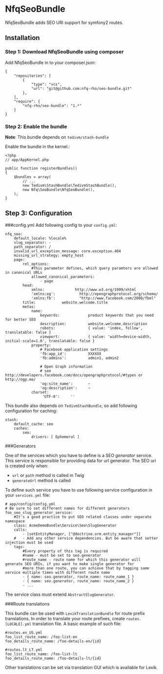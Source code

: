 NfqSeoBundle
=============================

NfqSeoBundle adds SEO URI support for symfony2 routes.

## Installation

### Step 1: Download NfqSeoBundle using composer

Add NfqSeoBundle in to your composer.json:

	{
		"repositories": [
 			{
	            "type": "vcs",
	            "url": "git@github.com:nfq-rho/seo-bundle.git"
	        },
		],
    	"require": {
        	"nfq-rho/seo-bundle": "1.*"
    	}
	}

### Step 2: Enable the bundle

**Note**: This bundle depends on `tedivm/stash-bundle`

Enable the bundle in the kernel.:

	<?php
	// app/AppKernel.php

	public function registerBundles()
	{
	    $bundles = array(
        	// ...
			new Tedivm\StashBundle\TedivmStashBundle(),
        	new Nfq\SeoBundle\NfqSeoBundle(),
    	);
	}

## Step 3: Configuration
###config.yml
Add following config to your `config.yml`:

	nfq_seo:
	    default_locale: %locale%
	    slug_separator: -
	    path_separator: /
	    invalid_url_exception_message: core.exception.404
	    missing_url_strategy: empty_host
	    page:
	        rel_options:
				#This parameter defines, which query paramters are allowed in canonical URLs
	            allowed_canonical_parameters:
	                - page
            head:
	            xmlns:              http://www.w3.org/1999/xhtml
	            'xmlns:og':           http://opengraphprotocol.org/schema/
	            'xmlns:fb':           "http://www.facebook.com/2008/fbml"
	        title:            website.welcome.title
	        metas:
	            name:
	                keywords:             product keywords that you need for better SEO
	                description:          website.welcome.description
	                robots:               { value: 'index, follow', translatable: false }
	                viewport:             { value: 'width=device-width, initial-scale=1.0', translatable: false }
	            property:
	                # Facebook application settings
	                'fb:app_id':          XXXXXX
	                'fb:admins':          admin1, admin2

	                # Open Graph information
	                # see http://developers.facebook.com/docs/opengraphprotocol/#types or http://ogp.me/
	                'og:site_name':       ~
	                'og:description':     ~
	            charset:
	                 'UTF-8':     ''

This bundle also depends on `TedivmStashBundle`, so add following configuration for caching:

    stash:
        default_cache: seo
        caches:
            seo:
                drivers: [ Ephemeral ]

###Generators

One of the services which you have to define is a SEO *generator* service. This service is responsible for providing data for url generator. The SEO uri is created only when:

* `url` or `path` method is called in Twig
* `generateUrl` method is called


To define such service you have to use following service configuration in your `services.yml` file:

	# app/config/config.yml
	# Be sure to set different names for different generators
	foo_seo_slug_generator_service:
		#It's a good practice to put SEO related classes under separate namespace
        class: AcmeDemoBundle\Service\Seo\SlugGenerator
        calls:
            - [setEntityManager, ["@doctrine.orm.entity_manager"]]
		#	- Add any other service dependencies. But be aware that setter injection must be used
        tags:
			#Every property of this tag is required
			#name - must be set to seo.generator
			#route_name - route name for which this generator will generate SEO URIs, if you want to make single generator for
			#more than one route, you can achieve that by tagging same service multiple times with different route name
            - { name: seo.generator, route_name: route_name_1 }
            - { name: seo.generator, route_name: route_name_2 }
            - ...

The service class must extend `AbstractSlugGenerator`.

###Route translations

This bundle can be used with `LexikTranslationBundle` for route prefix translations. In order to translate your route prefixes, create `routes.[LOCALE].yml` translation file. A basic example of such file:

	#routes.en_US.yml
	foo_list_route_name: /foo-list-en
	foo_details_route_name: /foo-details-en/{id}

	#routes.lt_LT.yml
	foo_list_route_name: /foo-list-lt
	foo_details_route_name: /foo-details-lt/{id}

Other translations can be set via translation GUI which is available for Lexik.

